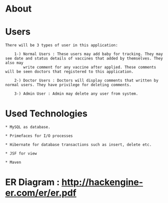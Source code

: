 # About 
    
    

# Users

    There will be 3 types of user in this application:

        1-) Normal Users : These users may add baby for tracking. They may see date and status details of vaccines that added by themselves. They also may
            write comment for any vaccine after applied. These comments will be seen doctors that registered to this application.

        2-) Doctor Users : Doctors will display comments that written by normal users. They have privilege for deleting comments.

        3-) Admin User : Admin may delete any user from system.

# Used Technologies

    * MySQL as database.
    
    * Primefaces for I/O processes

    * Hibernate for database transactions such as insert, delete etc.

    * JSF for view

    * Maven

# ER Diagram : http://hackengine-er.com/er/er.pdf
